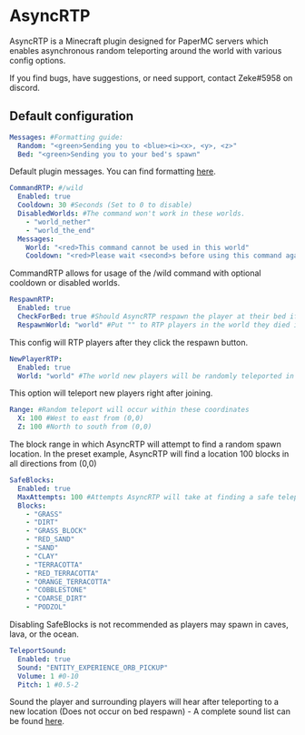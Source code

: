 # AsyncRTP
AsyncRTP is a Minecraft plugin designed for PaperMC servers which enables asynchronous random teleporting around the world with various config options.

If you find bugs, have suggestions, or need support, contact Zeke#5958 on discord.

## Default configuration
```yml
Messages: #Formatting guide: 
  Random: "<green>Sending you to <blue><i><x>, <y>, <z>"
  Bed: "<green>Sending you to your bed's spawn"
```
Default plugin messages. You can find formatting [here](https://docs.adventure.kyori.net/minimessage/).
```yml
CommandRTP: #/wild
  Enabled: true
  Cooldown: 30 #Seconds (Set to 0 to disable)
  DisabledWorlds: #The command won't work in these worlds.
    - "world_nether"
    - "world_the_end"
  Messages:
    World: "<red>This command cannot be used in this world"
    Cooldown: "<red>Please wait <second>s before using this command again"
```
CommandRTP allows for usage of the /wild command with optional cooldown or disabled worlds.
```yml
RespawnRTP:
  Enabled: true
  CheckForBed: true #Should AsyncRTP respawn the player at their bed if they have one?
  RespawnWorld: "world" #Put "" to RTP players in the world they died in.
```
This config will RTP players after they click the respawn button.
```yml
NewPlayerRTP:
  Enabled: true
  World: "world" #The world new players will be randomly teleported in
```
This option will teleport new players right after joining.
```yml
Range: #Random teleport will occur within these coordinates
  X: 100 #West to east from (0,0)
  Z: 100 #North to south from (0,0)
```
The block range in which AsyncRTP will attempt to find a random spawn location. In the preset example, AsyncRTP will find a location 100 blocks in all directions from (0,0)
```yml
SafeBlocks:
  Enabled: true
  MaxAttempts: 100 #Attempts AsyncRTP will take at finding a safe teleport location before cancelling.
  Blocks:
    - "GRASS"
    - "DIRT"
    - "GRASS_BLOCK"
    - "RED_SAND"
    - "SAND"
    - "CLAY"
    - "TERRACOTTA"
    - "RED_TERRACOTTA"
    - "ORANGE_TERRACOTTA"
    - "COBBLESTONE"
    - "COARSE_DIRT"
    - "PODZOL"
```
Disabling SafeBlocks is not recommended as players may spawn in caves, lava, or the ocean.
```yml
TeleportSound:
  Enabled: true
  Sound: "ENTITY_EXPERIENCE_ORB_PICKUP"
  Volume: 1 #0-10
  Pitch: 1 #0.5-2
```
Sound the player and surrounding players will hear after teleporting to a new location (Does not occur on bed respawn) - A complete sound list can be found [here](https://www.digminecraft.com/lists/sound_list_pc.php).
